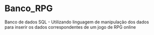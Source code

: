 # Banco_RPG
Banco de dados SQL - Utilizando linguagem de manipulação dos dados para inserir os dados correspondentes de um jogo de RPG online
